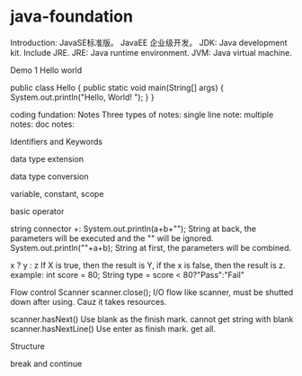 # java-foundation
Introduction:
JavaSE标准版。
JavaEE 企业级开发。
JDK: Java development kit. Include JRE.
JRE: Java runtime environment.
JVM: Java virtual machine.

Demo 1 Hello world

public class Hello {
    public static void main(String[] args) {
        System.out.println("Hello, World! ");
    }
}




coding fundation:
Notes
Three types of notes:
single line note:
multiple notes:
doc notes:


Identifiers and Keywords


data type extension


data type conversion


variable, constant, scope


basic operator


string connector +:
System.out.println(a+b+"");
String at back, the parameters will be executed and the "" will be ignored.
System.out.println(""+a+b);
String at first, the parameters will be combined.

x ? y : z 
If X is true, then the result is Y, if the x is false, then the result is z.
example: 
int score = 80;
String type = score < 80?"Pass":"Fail"


Flow control
Scanner
scanner.close();
I/O flow like scanner, must be shutted down after using. Cauz it takes resources.

scanner.hasNext() Use blank as the finish mark. cannot get string with blank
scanner.hasNextLine()  Use enter as finish mark. get all.

Structure

break and continue
























